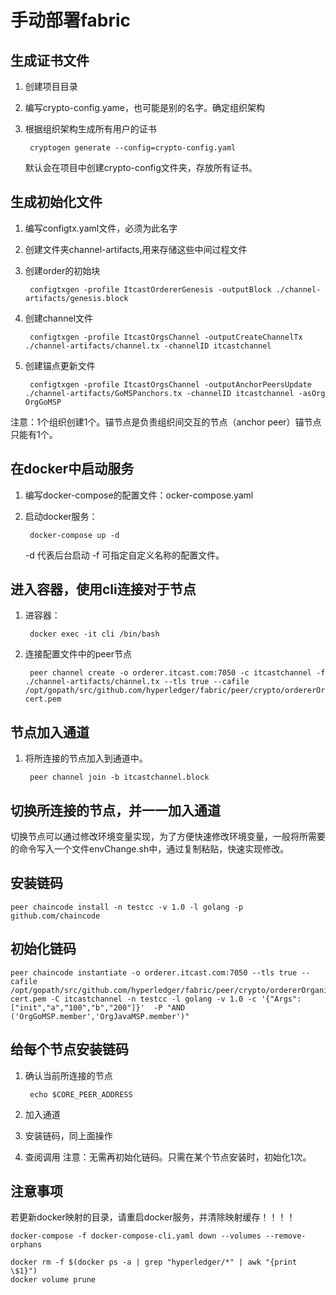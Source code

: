 # 手动部署fabric

##  生成证书文件

1. 创建项目目录
2. 编写crypto-config.yame，也可能是别的名字。确定组织架构
3. 根据组织架构生成所有用户的证书

        cryptogen generate --config=crypto-config.yaml

    默认会在项目中创建crypto-config文件夹，存放所有证书。

## 生成初始化文件

1. 编写configtx.yaml文件，必须为此名字
2. 创建文件夹channel-artifacts,用来存储这些中间过程文件
3. 创建order的初始块

        configtxgen -profile ItcastOrdererGenesis -outputBlock ./channel-artifacts/genesis.block

4. 创建channel文件

        configtxgen -profile ItcastOrgsChannel -outputCreateChannelTx ./channel-artifacts/channel.tx -channelID itcastchannel

5. 创建锚点更新文件

        configtxgen -profile ItcastOrgsChannel -outputAnchorPeersUpdate ./channel-artifacts/GoMSPanchors.tx -channelID itcastchannel -asOrg OrgGoMSP

注意：1个组织创建1个。锚节点是负责组织间交互的节点（anchor peer）锚节点只能有1个。

## 在docker中启动服务

1. 编写docker-compose的配置文件：ocker-compose.yaml
2. 启动docker服务：

        docker-compose up -d

    -d 代表后台启动
    -f 可指定自定义名称的配置文件。

## 进入容器，使用cli连接对于节点

1. 进容器：

        docker exec -it cli /bin/bash

2. 连接配置文件中的peer节点

        peer channel create -o orderer.itcast.com:7050 -c itcastchannel -f ./channel-artifacts/channel.tx --tls true --cafile /opt/gopath/src/github.com/hyperledger/fabric/peer/crypto/ordererOrganizations/itcast.com/msp/tlscacerts/tlsca.itcast.com-cert.pem

## 节点加入通道

1. 将所连接的节点加入到通道中。

        peer channel join -b itcastchannel.block

## 切换所连接的节点，并一一加入通道

切换节点可以通过修改环境变量实现，为了方便快速修改环境变量，一般将所需要的命令写入一个文件envChange.sh中，通过复制粘贴，快速实现修改。

## 安装链码

    peer chaincode install -n testcc -v 1.0 -l golang -p github.com/chaincode

## 初始化链码

    peer chaincode instantiate -o orderer.itcast.com:7050 --tls true --cafile /opt/gopath/src/github.com/hyperledger/fabric/peer/crypto/ordererOrganization/itcast.com/msp/tlscacerts/tlsca.itcast.com-cert.pem -C itcastchannel -n testcc -l golang -v 1.0 -c '{"Args":["init","a","100","b","200"]}'  -P "AND ('OrgGoMSP.member','OrgJavaMSP.member')"

## 给每个节点安装链码

1. 确认当前所连接的节点

        echo $CORE_PEER_ADDRESS

2. 加入通道
3. 安装链码，同上面操作
4. 查阅调用
注意：无需再初始化链码。只需在某个节点安装时，初始化1次。

## 注意事项

若更新docker映射的目录，请重启docker服务，并清除映射缓存！！！！

    docker-compose -f docker-compose-cli.yaml down --volumes --remove-orphans

    docker rm -f $(docker ps -a | grep "hyperledger/*" | awk "{print \$1}")
    docker volume prune
